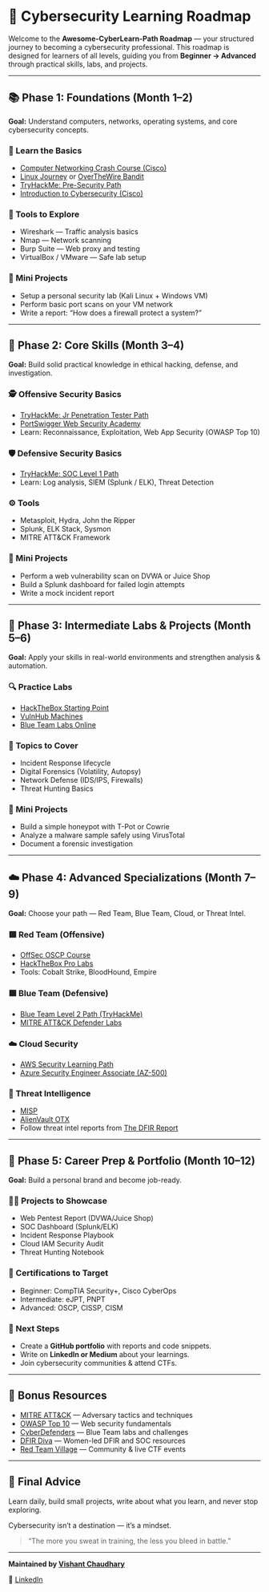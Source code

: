 # 🧭 Cybersecurity Learning Roadmap

Welcome to the **Awesome-CyberLearn-Path Roadmap** — your structured journey to becoming a cybersecurity professional.
This roadmap is designed for learners of all levels, guiding you from **Beginner → Advanced** through practical skills, labs, and projects.

---

## 📚 Phase 1: Foundations (Month 1–2)

**Goal:** Understand computers, networks, operating systems, and core cybersecurity concepts.

### 🧠 Learn the Basics

* [Computer Networking Crash Course (Cisco)](https://skillsforall.com)
* [Linux Journey](https://linuxjourney.com) or [OverTheWire Bandit](https://overthewire.org/wargames/bandit/)
* [TryHackMe: Pre-Security Path](https://tryhackme.com/path/outline/presecurity)
* [Introduction to Cybersecurity (Cisco)](https://www.netacad.com/courses/cybersecurity/intro-cybersecurity)

### 🧰 Tools to Explore

* Wireshark — Traffic analysis basics
* Nmap — Network scanning
* Burp Suite — Web proxy and testing
* VirtualBox / VMware — Safe lab setup

### 🎯 Mini Projects

* Setup a personal security lab (Kali Linux + Windows VM)
* Perform basic port scans on your VM network
* Write a report: “How does a firewall protect a system?”

---

## 🧩 Phase 2: Core Skills (Month 3–4)

**Goal:** Build solid practical knowledge in ethical hacking, defense, and investigation.

### 🕵️ Offensive Security Basics

* [TryHackMe: Jr Penetration Tester Path](https://tryhackme.com/path/outline/jrpenetrationtester)
* [PortSwigger Web Security Academy](https://portswigger.net/web-security)
* Learn: Reconnaissance, Exploitation, Web App Security (OWASP Top 10)

### 🛡️ Defensive Security Basics

* [TryHackMe: SOC Level 1 Path](https://tryhackme.com/path/outline/soclevel1)
* Learn: Log analysis, SIEM (Splunk / ELK), Threat Detection

### ⚙️ Tools

* Metasploit, Hydra, John the Ripper
* Splunk, ELK Stack, Sysmon
* MITRE ATT&CK Framework

### 🎯 Mini Projects

* Perform a web vulnerability scan on DVWA or Juice Shop
* Build a Splunk dashboard for failed login attempts
* Write a mock incident report

---

## 🚀 Phase 3: Intermediate Labs & Projects (Month 5–6)

**Goal:** Apply your skills in real-world environments and strengthen analysis & automation.

### 🔍 Practice Labs

* [HackTheBox Starting Point](https://www.hackthebox.com)
* [VulnHub Machines](https://www.vulnhub.com)
* [Blue Team Labs Online](https://blueteamlabs.online)

### 🧠 Topics to Cover

* Incident Response lifecycle
* Digital Forensics (Volatility, Autopsy)
* Network Defense (IDS/IPS, Firewalls)
* Threat Hunting Basics

### 🎯 Mini Projects

* Build a simple honeypot with T-Pot or Cowrie
* Analyze a malware sample safely using VirusTotal
* Document a forensic investigation

---

## ☁️ Phase 4: Advanced Specializations (Month 7–9)

**Goal:** Choose your path — Red Team, Blue Team, Cloud, or Threat Intel.

### 🟥 Red Team (Offensive)

* [OffSec OSCP Course](https://www.offsec.com/courses/pen-200)
* [HackTheBox Pro Labs](https://academy.hackthebox.com)
* Tools: Cobalt Strike, BloodHound, Empire

### 🟦 Blue Team (Defensive)

* [Blue Team Level 2 Path (TryHackMe)](https://tryhackme.com/path/outline/soclevel2)
* [MITRE ATT&CK Defender Labs](https://attack.mitre.org/resources/)

### ☁️ Cloud Security

* [AWS Security Learning Path](https://aws.amazon.com/training/learn-about/security/)
* [Azure Security Engineer Associate (AZ-500)](https://learn.microsoft.com/en-us/certifications/azure-security-engineer/)

### 🧩 Threat Intelligence

* [MISP](https://www.misp-project.org)
* [AlienVault OTX](https://otx.alienvault.com)
* Follow threat intel reports from [The DFIR Report](https://thedfirreport.com)

---

## 🏁 Phase 5: Career Prep & Portfolio (Month 10–12)

**Goal:** Build a personal brand and become job-ready.

### 🧑‍💻 Projects to Showcase

* Web Pentest Report (DVWA/Juice Shop)
* SOC Dashboard (Splunk/ELK)
* Incident Response Playbook
* Cloud IAM Security Audit
* Threat Hunting Notebook

### 🧾 Certifications to Target

* Beginner: CompTIA Security+, Cisco CyberOps
* Intermediate: eJPT, PNPT
* Advanced: OSCP, CISSP, CISM

### 🧭 Next Steps

* Create a **GitHub portfolio** with reports and code snippets.
* Write on **LinkedIn or Medium** about your learnings.
* Join cybersecurity communities & attend CTFs.

---

## 🧩 Bonus Resources

* [MITRE ATT&CK](https://attack.mitre.org) — Adversary tactics and techniques
* [OWASP Top 10](https://owasp.org/www-project-top-ten/) — Web security fundamentals
* [CyberDefenders](https://cyberdefenders.org) — Blue Team labs and challenges
* [DFIR Diva](https://dfirdiva.com) — Women-led DFIR and SOC resources
* [Red Team Village](https://redteamvillage.io) — Community & live CTF events

---

## 🌟 Final Advice

Learn daily, build small projects, write about what you learn, and never stop exploring.

Cybersecurity isn’t a destination — it’s a mindset.

> “The more you sweat in training, the less you bleed in battle.”

---

**Maintained by [Vishant Chaudhary](https://github.com/im-vishu)**

💼 [LinkedIn](https://www.linkedin.com/in/vishant--chaudhary)

